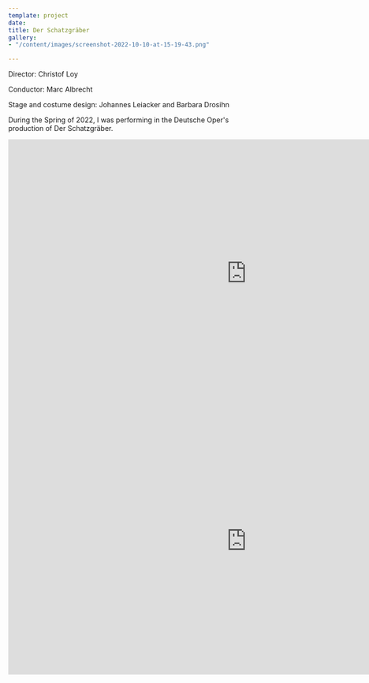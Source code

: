 ```yaml
---
template: project
date: 
title: Der Schatzgräber
gallery:
- "/content/images/screenshot-2022-10-10-at-15-19-43.png"

---
```

Director: Christof Loy

Conductor: Marc Albrecht 

Stage and costume design: Johannes Leiacker and Barbara Drosihn 

During the Spring of 2022, I was performing in the Deutsche Oper's production of Der Schatzgräber. 

<iframe width="966" height="543" src="https://www.youtube.com/embed/mopE371Ijlw" title="Franz Schreker: DER SCHATZGRÄBER (Audience reactions)" frameborder="0" allow="accelerometer; autoplay; clipboard-write; encrypted-media; gyroscope; picture-in-picture" allowfullscreen></iframe>

<iframe width="966" height="543" src="https://www.youtube.com/embed/s8oduy5ohJs" title="Franz Schreker: DER SCHATZGRÄBER (Making-of)" frameborder="0" allow="accelerometer; autoplay; clipboard-write; encrypted-media; gyroscope; picture-in-picture" allowfullscreen></iframe>